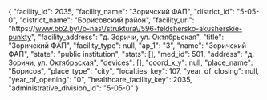 {
    "facility_id": 2035,
    "facility_name": "Зоричский ФАП",
    "district_id": "5-05-0",
    "district_name": "Борисовский район",
    "facility_url": "https:\/\/www.bb2.by\/o-nas\/struktura\/596-feldshersko-akusherskie-punkty",
    "facility_address": "д. Зоричи, ул. Октябрьская",
    "title": "Зоричский ФАП",
    "facility_type": null,
    "ap_1": "3",
    "name": "Зоричский ФАП",
    "state": "public institution",
    "stats": [],
    "med_id": 501,
    "address": "д. Зоричи, ул. Октябрьская",
    "devices": [],
    "coord_x_y": null,
    "place_name": "Борисов",
    "place_type": "city",
    "localties_key": 107,
    "year_of_closing": null,
    "year_of_opening": "0",
    "healthcare_facility_key": 2035,
    "administrative_division_id": "5-05-0"
}